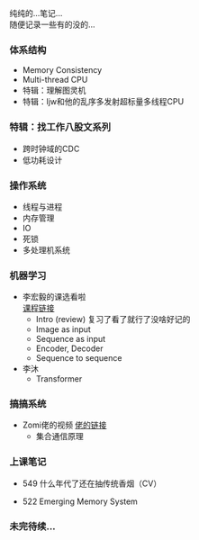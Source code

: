 纯纯的...笔记...  
随便记录一些有的没的...
### 体系结构
- Memory Consistency
- Multi-thread CPU
- 特辑：理解图灵机
- 特辑：ljw和他的乱序多发射超标量多线程CPU

### 特辑：找工作八股文系列
- 跨时钟域的CDC
- 低功耗设计

### 操作系统
- 线程与进程
- 内存管理
- IO
- 死锁
- 多处理机系统

### 机器学习
- 李宏毅的课选看啦  
  [课程链接](https://speech.ee.ntu.edu.tw/~hylee/ml/2022-spring.php)
  - Intro (review) 复习了看了就行了没啥好记的
  - Image as input
  - Sequence as input
  - Encoder, Decoder
  - Sequence to sequence
- 李沐
  - Transformer

### 搞搞系统
- Zomi佬的视频
  [佬的链接](https://space.bilibili.com/517221395/channel/collectiondetail?sid=3130927)
   - 集合通信原理

### 上课笔记
- 549 什么年代了还在抽传统香烟（CV）

- 522 Emerging Memory System
### 未完待续...
